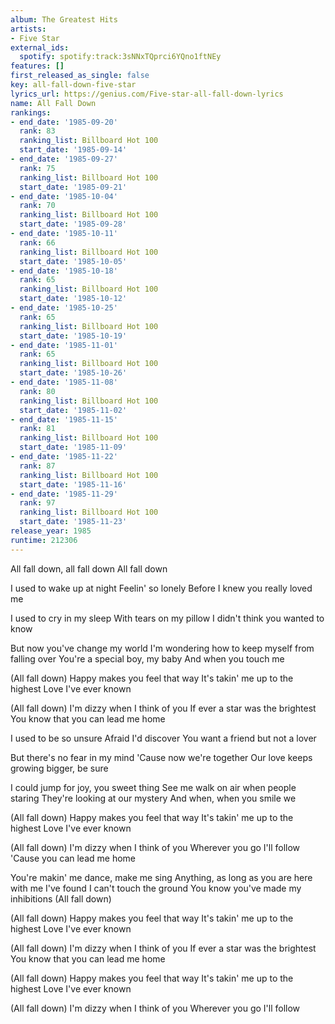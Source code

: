 ```yaml
---
album: The Greatest Hits
artists:
- Five Star
external_ids:
  spotify: spotify:track:3sNNxTQprci6YQno1ftNEy
features: []
first_released_as_single: false
key: all-fall-down-five-star
lyrics_url: https://genius.com/Five-star-all-fall-down-lyrics
name: All Fall Down
rankings:
- end_date: '1985-09-20'
  rank: 83
  ranking_list: Billboard Hot 100
  start_date: '1985-09-14'
- end_date: '1985-09-27'
  rank: 75
  ranking_list: Billboard Hot 100
  start_date: '1985-09-21'
- end_date: '1985-10-04'
  rank: 70
  ranking_list: Billboard Hot 100
  start_date: '1985-09-28'
- end_date: '1985-10-11'
  rank: 66
  ranking_list: Billboard Hot 100
  start_date: '1985-10-05'
- end_date: '1985-10-18'
  rank: 65
  ranking_list: Billboard Hot 100
  start_date: '1985-10-12'
- end_date: '1985-10-25'
  rank: 65
  ranking_list: Billboard Hot 100
  start_date: '1985-10-19'
- end_date: '1985-11-01'
  rank: 65
  ranking_list: Billboard Hot 100
  start_date: '1985-10-26'
- end_date: '1985-11-08'
  rank: 80
  ranking_list: Billboard Hot 100
  start_date: '1985-11-02'
- end_date: '1985-11-15'
  rank: 81
  ranking_list: Billboard Hot 100
  start_date: '1985-11-09'
- end_date: '1985-11-22'
  rank: 87
  ranking_list: Billboard Hot 100
  start_date: '1985-11-16'
- end_date: '1985-11-29'
  rank: 97
  ranking_list: Billboard Hot 100
  start_date: '1985-11-23'
release_year: 1985
runtime: 212306
---
```

All fall down, all fall down
All fall down

I used to wake up at night
Feelin' so lonely
Before I knew you really loved me

I used to cry in my sleep
With tears on my pillow
I didn't think you wanted to know

But now you've change my world
I'm wondering how to keep myself from falling over
You're a special boy, my baby
And when you touch me

(All fall down)
Happy makes you feel that way
It's takin' me up to the highest
Love I've ever known

(All fall down)
I'm dizzy when I think of you
If ever a star was the brightest
You know that you can lead me home

I used to be so unsure
Afraid I'd discover
You want a friend but not a lover

But there's no fear in my mind
'Cause now we're together
Our love keeps growing bigger, be sure

I could jump for joy, you sweet thing
See me walk on air when people staring
They're looking at our mystery
And when, when you smile we

(All fall down)
Happy makes you feel that way
It's takin' me up to the highest
Love I've ever known

(All fall down)
I'm dizzy when I think of you
Wherever you go I'll follow
'Cause you can lead me home

You're makin' me dance, make me sing
Anything, as long as you are here with me
I've found I can't touch the ground
You know you've made my inhibitions
(All fall down)

(All fall down)
Happy makes you feel that way
It's takin' me up to the highest
Love I've ever known

(All fall down)
I'm dizzy when I think of you
If ever a star was the brightest
You know that you can lead me home

(All fall down)
Happy makes you feel that way
It's takin' me up to the highest
Love I've ever known

(All fall down)
I'm dizzy when I think of you
Wherever you go I'll follow
